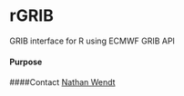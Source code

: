 # rGRIB
GRIB interface for R using ECMWF GRIB API
#### Purpose

####

####Contact
[Nathan Wendt](mailto:nawendt@ou.edu])

